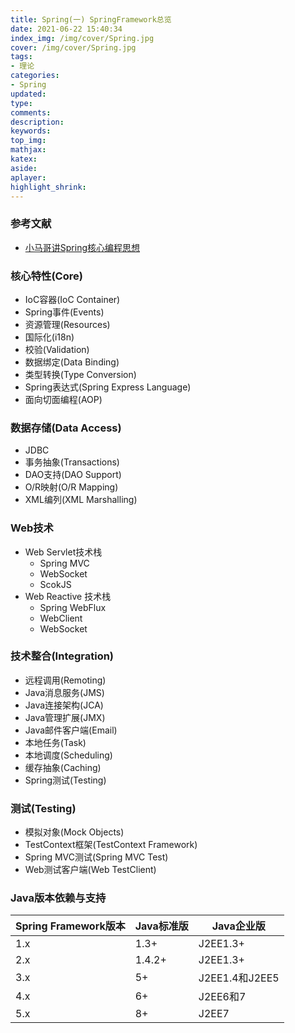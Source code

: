 ```yaml
---
title: Spring(一) SpringFramework总览
date: 2021-06-22 15:40:34
index_img: /img/cover/Spring.jpg
cover: /img/cover/Spring.jpg
tags:
- 理论
categories:
- Spring
updated:
type:
comments:
description:
keywords:
top_img:
mathjax:
katex:
aside:
aplayer:
highlight_shrink:
---
```


### 参考文献

* [小马哥讲Spring核心编程思想](https://time.geekbang.org/course/intro/100042601)

### 核心特性(Core)

* IoC容器(IoC Container)
* Spring事件(Events)
* 资源管理(Resources)
* 国际化(i18n)
* 校验(Validation)
* 数据绑定(Data Binding)
* 类型转换(Type Conversion)
* Spring表达式(Spring Express Language)
* 面向切面编程(AOP)

### 数据存储(Data Access)

* JDBC
* 事务抽象(Transactions)
* DAO支持(DAO Support)
* O/R映射(O/R Mapping)
* XML编列(XML Marshalling)

### Web技术

* Web Servlet技术栈
  * Spring MVC
  * WebSocket
  * ScokJS
* Web Reactive 技术栈
  * Spring WebFlux
  * WebClient
  * WebSocket

### 技术整合(Integration)

* 远程调用(Remoting)
* Java消息服务(JMS)
* Java连接架构(JCA)
* Java管理扩展(JMX)
* Java邮件客户端(Email)
* 本地任务(Task)
* 本地调度(Scheduling)
* 缓存抽象(Caching)
* Spring测试(Testing)

### 测试(Testing)

* 模拟对象(Mock Objects)
* TestContext框架(TestContext Framework)
* Spring MVC测试(Spring MVC Test)
* Web测试客户端(Web TestClient)

### Java版本依赖与支持

| Spring Framework版本 | Java标准版 | Java企业版     |
| -------------------- | ---------- | -------------- |
| 1.x                  | 1.3+       | J2EE1.3+       |
| 2.x                  | 1.4.2+     | J2EE1.3+       |
| 3.x                  | 5+         | J2EE1.4和J2EE5 |
| 4.x                  | 6+         | J2EE6和7       |
| 5.x                  | 8+         | J2EE7          |



